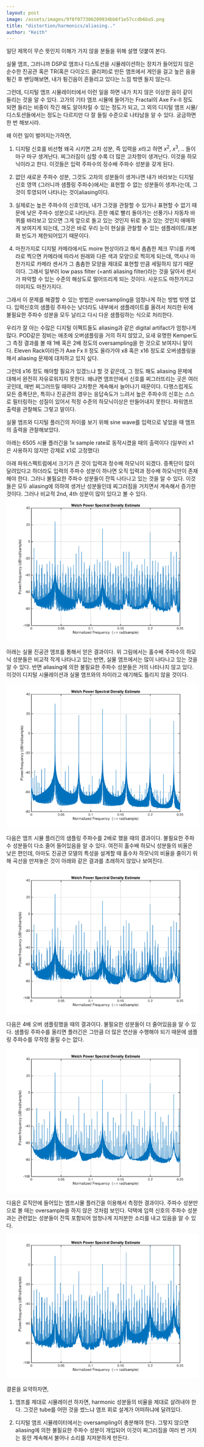 ```yaml
---
layout: post
image: /assets/images/9f8f077306209934bb6f1e57ccdb6ba5.png
title: "distortion/harmonics/aliasing.."
author: "Keith"
---
```



일단 제목이 무슨 뜻인지 이해가 가지 않을 분들을 위해 설명 덧붙여 본다.




실물 앰프, 그러니까 DSP로 앰프나 디스토션을 시뮬레이션하는 장치가 들어있지 않은 순수한 진공관 혹은 TR(혹은 다이오드 클리퍼)로 만든 앰프에서 게인을 걸고 높은 음을 튕긴 후 밴딩해보면, 내가 튕긴음이 흔들리고 있다는 느낌 밖엔 들지 않는다.




그런데, 디지털 앰프 시뮬레이터에서 이런 일을 하면 내가 치지 않은 이상한 음이 같이 들리는 것을 알 수 있다. 고가의 기타 앰프 시뮬에 들어가는 Fractal의 Axe Fx-II 정도 되면 들리는 비중이 작긴 해도 알아차릴 수 있는 정도가 되고, 그 외의 디지털 앰프 시뮬/디스토션들에서는 정도는 다르지만 다 잘 들릴 수준으로 나타남을 알 수 있다. 궁금하면 한 번 해보시라.




왜 이런 일이 벌어지는가하면,




1) 디지털 신호를 비선형 왜곡 시키면 고차 성분, 즉 입력을 $x$라고 하면 $x^2$, $x^3$, .. 들이 마구 마구 생겨난다. 찌그러짐이 심할 수록 더 많은 고차항이 생겨난다. 이것을 하모닉이라고 한다. 이것들은 입력 주파수의 정수배 주파수 성분을 갖게 된다.

2) 없던 새로운 주파수 성분, 그것도 고차의 성분들이 생겨나면 내가 바라보는 디지털 신호 영역 (그러니까 샘플링 주파수)에서는 표현할 수 없는 성분들이 생겨나는데, 그것이 투영되어 나타나는 것이aliasing이다. 

3) 실제로는 높은 주파수의 신호인데, 내가 그것을 관찰할 수 있거나 표현할 수 없기 때문에 낮은 주파수 성분으로 나타난다. 흔한 예로 빨리 돌아가는 선풍기나 자동차 바퀴를 바라보고 있으면 그게 앞으로 돌고 있는 것인지 뒤로 돌고 있는 것인지 애매하게 보여지게 되는데, 그것은 바로 우리 눈이 현실을 관찰할 수 있는 샘플레이트/표본화 빈도가 제한되어있기 때문이다.

4) 마찬가지로 디지털 카메라에서도 moire 현상이라고 해서 촘촘한 체크 무늬를 카메라로 찍으면 카메라에 따라서 원래와 다른 색과 모양으로 찍히게 되는데, 역시나 마찬가지로 카메라 센서가 그 촘촘한 모양을 제대로 표현할 만큼 세밀하지 않기 때문이다. 그래서 일부러 low pass filter (=anti aliasing filter)라는 것을 달아서 센서가 파악할 수 있는 수준의 해상도로 떨어뜨리게 되는 것이다. 사운드도 마찬가지고 이미지도 마찬가지다.




그래서 이 문제를 해결할 수 있는 방법은 oversampling을 엄청나게 하는 방법 밖엔 없다. 입력신호의 샘플링 주파수는 낮더라도 내부에서 샘플레이트를 올려서 처리한 뒤에 불필요한 주파수 성분을 모두 날리고 다시 다운 샘플링하는 식으로 처리한다. 




우리가 잘 아는 수많은 디지털 이펙트들도 aliasing과 같은 digital artifact가 엄청나게 많다. POD같은 장비는 애초에 오버샘플링을 거의 하지 않았고, 요새 유명한 Kemper도 그 측정 결과를 볼 때 1배 혹은 2배 정도의 oversampling을 한 것으로 보여지니 말이다. Eleven Rack이라든가 Axe Fx II 정도 올라가야 x8 혹은 x16 정도로 오버샘플링을 해서 aliasing 문제에 대처하고 있지 싶다.




그런데 x16 정도 해야할 필요가 있겠느냐 할 것 같은데, 그 정도 해도 aliasing 문제에 대해서 완전히 자유로워지지 못한다. 왜냐면 앰프안에서 신호를 찌그러뜨리는 곳은 여러 곳인데, 매번 찌그러뜨릴 때마다 고차항은 계속해서 늘어나기 때문이다. 다행스럽게도 모든 증폭단은, 특히나 진공관의 경우는 응답속도가 느려서 높은 주파수의 신호는 스스로 필터링하는 성질이 있어서 적정 수준의 하모닉이상은 만들어내지 못한다. 파워앰프 출력을 관찰해도 그렇고 말이다. 




실물 앰프와 디지털 플러긴의 차이를 보기 위해 sine wave를 입력으로 넣었을 때 앰프의 출력을 관찰해보았다.




아래는 6505 시뮬 플러긴을 1x sample rate로 동작시켰을 때의 출력이다 (일부러 x1은 사용하지 않지만 강제로 x1로 고정했다)




아래 파워스펙트럼에서 크기가 큰 것이 입력과 정수배 하모닉이 되겠다. 증폭단이 많이 달려있다고 하더라도 입력의 주파수 성분이 하나면 오직 입력과 정수배 하모닉만이 존재해야 한다. 그러나 불필요한 주파수 성분들이 잔뜩 나타나고 있는 것을 알 수 있다. 이것들은 모두 aliasing에 의하여 생겨난 성분들인데 찌그러짐을 거치면서 계속해서 증가한 것이다. 그러나 비교적 2nd, 4th 성분이 많이 있다고 볼 수 있다.
![image](/assets/images/9f8f077306209934bb6f1e57ccdb6ba5.png)

아래는 실물 진공관 앰프를 통해서 얻은 결과이다. 위 그림에서는 홀수배 주파수의 하모닉 성분들은 비교적 작게 나타나고 있는 반면, 실물 앰프에서는 많이 나타나고 있는 것을 알 수 있다. 반면 aliasing에 의한 불필요한 주파수 성분들은 거의 나타나지 않고 있다. 이것이 디지털 시뮬레이션과 실물 앰프와의 차이라고 얘기해도 틀리지 않을 것이다. 







![image](/assets/images/895193066addee6049b167352fe55898.png)

다음은 앰프 시뮬 플러긴의 샘플링 주파수를 2배로 했을 때의 결과이다. 불필요한 주파수 성분들이 다소 줄어 들어있음을 알 수 있다. 여전히 홀수배 하모닉 성분들의 비율은 낮은 편인데, 아마도 진공관 모델의 특성을 설계할 때 홀수차 하모닉의 비율을 줄이기 위해 곡선을 만져놓은 것이 아래와 같은 결과를 초래하지 않았나 보여진다. 



![image](/assets/images/9db0b52bdd23479a8f24ac2bc0f1c54e.png)

다음은 4배 오버 샘플링했을 때의 결과이다. 불필요한 성분들이 더 줄어있음을 알 수 있다. 샘플링 주파수를 올리면 플러긴은 그만큼 더 많은 연산을 수행해야 되기 때문에 샘플링 주파수를 무작정 올릴 수는 없다. 





![image](/assets/images/cf8f17b8d6391c0c268388f332f45129.png)




다음은 로직안에 들어있는 앰프시뮬 플러긴을 이용해서 측정한 결과이다. 주파수 성분만으로 볼 때는 oversample을 하지 않은 것처럼 보인다. 덕택에 입력 신호의 주파수 성분과는 관련없는 성분들이 잔뜩 포함되어 엄청나게 지저분한 소리를 내고 있음을 알 수 있다. 



![image](/assets/images/830e66559298ad44d5a9ea55f754778a.png)

결론을 요약하자면,




1) 앰프를 제대로 시뮬레이션 하자면, harmonic 성분들의 비율을 제대로 살려내야 한다. 그것은 tube를 어떤 것을 썼느냐 앰프 회로 설계가 어떠하냐에 달려있다.

2) 디지털 앰프 시뮬레이터에서는 oversampling이 충분해야 한다. 그렇지 않으면 aliasing에 의한 불필요한 주파수 성분이 개입되어 이것이 찌그러짐을 여러 번 거치는 동안 계속해서 불어나 소리를 지저분하게 만든다. 








